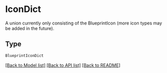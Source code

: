 # IconDict

A union currently only consisting of the BlueprintIcon (more icon types may be added in the future).

## Type
```python
BlueprintIconDict
```


[[Back to Model list]](../../README.md#documentation-for-models) [[Back to API list]](../../README.md#documentation-for-api-endpoints) [[Back to README]](../../README.md)
